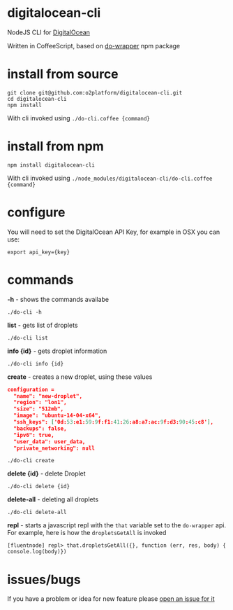 # digitalocean-cli
NodeJS CLI for [DigitalOcean]([https://www.digitalocean.com)

Written in CoffeeScript, based on [do-wrapper](https://www.npmjs.com/package/do-wrapper) npm package

# install from source

```
git clone git@github.com:o2platform/digitalocean-cli.git
cd digitalocean-cli
npm install
```

With cli invoked using ```./do-cli.coffee {command}```


# install from npm

```
npm install digitalocean-cli
```

With cli invoked using ```./node_modules/digitalocean-cli/do-cli.coffee {command}```

# configure

You will need to set the DigitalOcean API Key, for example in OSX you can use:

```
export api_key={key}
```


# commands

**-h** - shows the commands availabe
```
./do-cli -h
```

**list** - gets list of droplets

```
./do-cli list
```

**info {id}** - gets droplet information

```
./do-cli info {id}
```

**create** - creates a new droplet, using these values

```json
configuration =
  "name": "new-droplet",
  "region": "lon1",
  "size": "512mb",
  "image": "ubuntu-14-04-x64",
  "ssh_keys": ['0d:53:e1:59:9f:f1:41:26:a8:a7:ac:9f:d3:90:45:c8'],
  "backups": false,
  "ipv6": true,
  "user_data": user_data,
  "private_networking": null
```

```
./do-cli create
```

**delete {id}** - delete Droplet <id>

```
./do-cli delete {id}
```

**delete-all**  - deleting all droplets

```
./do-cli delete-all
```

**repl** - starts a javascript repl with the ```that``` variable set to the
```do-wrapper``` api. For example, here is how the ```dropletsGetAll``` is invoked

```
[fluentnode] repl> that.dropletsGetAll({}, function (err, res, body) { console.log(body)})
```

# issues/bugs

If you have a problem or idea for new feature please [open an issue for it](https://github.com/o2platform/digitalocean-cli/issues)
